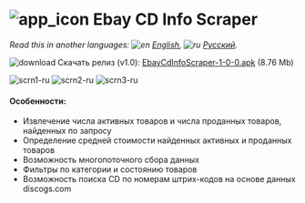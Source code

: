 # ![app_icon](https://user-images.githubusercontent.com/49783652/72156153-ddbdd180-33c5-11ea-8f87-368e733923ea.png) Ebay CD Info Scraper

*Read this in another languages: ![en](https://user-images.githubusercontent.com/49783652/69971412-e56d9900-1530-11ea-8516-f9f1f6219147.png) [English](https://github.com/konovalov-maksim/ebay_cd_info_scraper/blob/master/readme.md), ![ru](https://user-images.githubusercontent.com/49783652/69971413-e56d9900-1530-11ea-8937-a7989b8d727d.png) [Русский](https://github.com/konovalov-maksim/ebay_cd_info_scraper/blob/master/readme.ru.md).*

![download](https://user-images.githubusercontent.com/49783652/70123296-6b99f480-1683-11ea-8f71-ac9d1e14fd54.png) Скачать релиз (v1.0): [EbayCdInfoScraper-1-0-0.apk](https://github.com/konovalov-maksim/ebay_cd_info_scraper/releases/download/1.0.0/EbayCdInfoScraper.apk) (8.76 Mb)



![scrn1-ru](https://user-images.githubusercontent.com/49783652/75628655-2d619200-5bec-11ea-900f-44f10567bcb5.png)
![scrn2-ru](https://user-images.githubusercontent.com/49783652/75628657-2d619200-5bec-11ea-9fba-f887688f04ea.png)
![scrn3-ru](https://user-images.githubusercontent.com/49783652/75628659-2dfa2880-5bec-11ea-908b-0610d70b4e61.png)


#### Особенности:
- Извлечение числа активных товаров и числа проданных товаров, найденных по запросу
- Определение средней стоимости найденных активных и проданных товаров
- Возможность многопоточного сбора данных
- Фильтры по категории и состоянию товаров
- Возможность поиска CD по номерам штрих-кодов на основе данных discogs.com